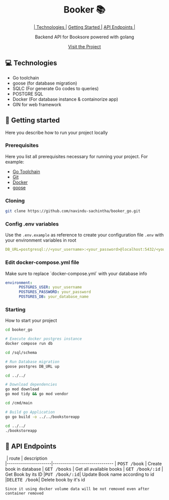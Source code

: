                      
<h1 align="center" style="font-weight: bold;">Booker 📚</h1>

<p align="center">
<a href="#tech">| Technologies |</a>
<a href="#started">Getting Started |</a>
<a href="#routes">API Endpoints |</a> 
</p>


<p align="center">Backend API for Booksore powered with golang</p>


<p align="center">
<a href="https://github.com/navindu-sachintha/booker_go">Visit the Project</a>
</p>
 
<h2 id="technologies">💻 Technologies</h2>

- Go toolchain
- goose (for database migration)
- SQLC (For generate Go codes to queries)
- POSTGRE SQL
- Docker (For database instance & containorize app)
- GIN for web framework
 
<h2 id="started">🚀 Getting started</h2>

Here you describe how to run your project locally
 
<h3>Prerequisites</h3>

Here you list all prerequisites necessary for running your project. For example:

- [Go Toolchain](https://go.dev/)
- [Git](https://git-scm.com/)
- [Docker](https://docs.docker.com/)
- [goose](https://pressly.github.io/goose/)
 
<h3>Cloning</h3>


```bash
git clone https://github.com/navindu-sachintha/booker_go.git
```
 
<h3>Config .env variables</h2>

Use the `.env.example` as reference to create your configuration file `.env` with your environment variables in root

```yaml
DB_URL=postgresql://<your_username>:<your_password>@localhost:5432/<your_db_name>?sslmode=disable
```
<h3>Edit docker-compose.yml file</h3>
Make sure to replace `docker-compose.yml` with your database info

```yaml
environment:
      POSTGRES_USER: your_username
      POSTGRES_PASSWORD: your_password
      POSTGRES_DB: your_database_name
```
 
<h3>Starting</h3>

How to start your project

```bash
cd booker_go

# Execute docker postgres instance
docker compose run db

cd /sql/schema

# Run Database migration
goose postgres DB_URL up

cd ../../

# Download dependencies
go mod download
go mod tidy && go mod vendor

cd /cmd/main

# Build go Application
go go build -o ../../bookstoreapp

cd ../../
./bookstoreapp
```
 
<h2 id="routes">📍 API Endpoints</h2>

​
| route               | description                                          
|----------------------|------------------------------
| <kbd>POST /book</kbd>     | Create book in database 
| <kbd>GET /books</kbd>     | Get all available books 
| <kbd>GET /book/:id</kbd> | Get Book by its ID
|<kbd>PUT /book/:id</kbd>| Update Book name according to id
|<kbd>DELETE /book</kbd>| Delete book by it's id

`Since it using docker volume data will be not removed even after container removed`
